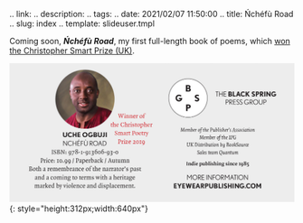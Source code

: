 .. link: 
.. description: 
.. tags: 
.. date: 2021/02/07 11:50:00
.. title: Ńchéfù Road
.. slug: index
.. template: slideuser.tmpl

Coming soon, _**Ńchéfù Road**_, my first full-length book of poems, which [won the Christopher Smart Prize (UK)](https://store.eyewearpublishing.com/blogs/news/mel-pryors-judging-report-for-the-smart-prize).

![Black Spring bookseller advert clip. ISBN-13: 978-913606-93-0](/img/BlackSpringBooksellerAdvert-justuogbuji.png){: style="height:312px;width:640px"}
